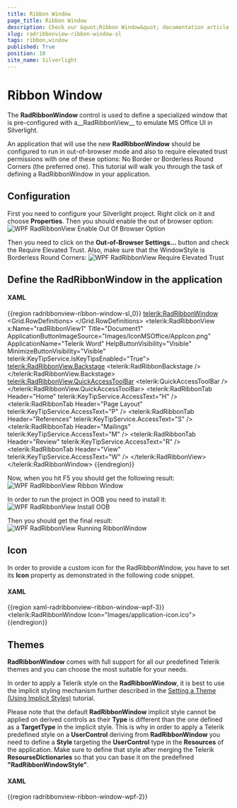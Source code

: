 ```yaml
---
title: Ribbon Window
page_title: Ribbon Window
description: Check our &quot;Ribbon Window&quot; documentation article for the RadRibbonView {{ site.framework_name }} control.
slug: radribbonview-ribbon-window-sl
tags: ribbon,window
published: True
position: 10
site_name: Silverlight
---
```


# Ribbon Window

The __RadRibbonWindow__ control is used to define a specialized window that is pre-configured with a__RadRibbonView__ to emulate MS Office UI in Silverlight. 

An application that will use the new __RadRibbonWindow__ should be configured to run in out-of-browser mode and also to require elevated trust permissions with one of these options: No Border or Borderless Round Corners (the preferred one). This tutorial will walk you through the task of defining a RadRibbonWindow in your application.

## Configuration

First you need to configure your Silverlight project. Right click on it and choose __Properties__. Then you should enable the out of browser option:
![WPF RadRibbonView Enable Out Of Browser Option](images/RibbonView_RibbonWindowSL_Config.png)

Then you need to click on the __Out-of-Browser Settings…__ button and check the Require Elevated Trust. Also, make sure that the WindowStyle is Borderless Round Corners: 
![WPF RadRibbonView Require Elevated Trust](images/RibbonView_RibbonWindowSL_OOBConfig.png)

## Define the RadRibbonWindow in the application

#### __XAML__
{{region radribbonview-ribbon-window-sl_0}}
	<UserControl x:Class="SampleApplication.RibbonWindowPage" 
	             xmlns="http://schemas.microsoft.com/winfx/2006/xaml/presentation"
	             xmlns:x="http://schemas.microsoft.com/winfx/2006/xaml"
	             xmlns:mc="http://schemas.openxmlformats.org/markup-compatibility/2006"
	             xmlns:telerik="http://schemas.telerik.com/2008/xaml/presentation">
	    <telerik:RadRibbonWindow>
	        <Grid>
	            <Grid.RowDefinitions>
	                <RowDefinition Height="Auto" />
	                <RowDefinition Height="*" />
	            </Grid.RowDefinitions>
	            <telerik:RadRibbonView x:Name="radRibbonView1" 
	                                   Title="Document1"
	                                   ApplicationButtonImageSource="Images/IconMSOffice/AppIcon.png"
	                                   ApplicationName="Telerik Word"
	                                   HelpButtonVisibility="Visible"
	                                   MinimizeButtonVisibility="Visible"
	                                   telerik:KeyTipService.IsKeyTipsEnabled="True">
	                <telerik:RadRibbonView.Backstage>
	                    <telerik:RadRibbonBackstage />
	                </telerik:RadRibbonView.Backstage>
	                <telerik:RadRibbonView.QuickAccessToolBar>
	                    <telerik:QuickAccessToolBar />
	                </telerik:RadRibbonView.QuickAccessToolBar>
	                <telerik:RadRibbonTab Header="Home" telerik:KeyTipService.AccessText="H" />
	                <telerik:RadRibbonTab Header="Page Layout" telerik:KeyTipService.AccessText="P" />
	                <telerik:RadRibbonTab Header="References" telerik:KeyTipService.AccessText="S" />
	                <telerik:RadRibbonTab Header="Mailings" telerik:KeyTipService.AccessText="M" />
	                <telerik:RadRibbonTab Header="Review" telerik:KeyTipService.AccessText="R" />
	                <telerik:RadRibbonTab Header="View" telerik:KeyTipService.AccessText="W" />
	            </telerik:RadRibbonView>
	            <Grid Grid.Row="1" />
	        </Grid>
	    </telerik:RadRibbonWindow>
	</UserControl>
{{endregion}}

Now, when you hit F5 you should get the following result:
![WPF RadRibbonView Ribbon Window](images/RibbonView_RibbonWindowSL_BrowserExample.png)

In order to run the project in OOB you need to install it:
![WPF RadRibbonView Install OOB](images/RibbonView_RibbonWindowSL_Install.png)

Then you should get the final result:
![WPF RadRibbonView Running RibbonWindow](images/RibbonView_RibbonWindowSL_Example.png)

## Icon

In order to provide a custom icon for the RadRibbonWindow, you have to set its __Icon__ property as demonstrated in the following code snippet. 

#### __XAML__
{{region xaml-radribbonview-ribbon-window-wpf-3}}
	<telerik:RadRibbonWindow Icon="Images/application-icon.ico">
{{endregion}}

## Themes

__RadRibbonWindow__ comes with full support for all our predefined Telerik themes and you can choose the most suitable for your needs.

In order to apply a Telerik style on the __RadRibbonWindow__, it is best to use the implicit styling mechanism further described in the [Setting a Theme (Using Implicit Styles)](http://www.telerik.com/help/silverlight/styling-apperance-implicit-styles-overview.html) tutorial.		

Please note that the default __RadRibbonWindow__ implicit style cannot be applied on derived controls as their __Type__ is different than the one defined as a __TargetType__ in the implicit style. This is why in order to apply a Telerik predefined style on a __UserControl__ deriving from __RadRibbonWindow__ you need to define a __Style__ targeting the __UserControl__ type in the __Resources__ of the application. Make sure to define that style after merging the Telerik __ResourseDictionaries__ so that you can base it on the predefined __"RadRibbonWindowStyle"__.		

#### __XAML__
{{region radribbonview-ribbon-window-wpf-2}}
	<!-- In App.xaml -->
	<ResourceDictionary xmlns="http://schemas.microsoft.com/winfx/2006/xaml/presentation"
	                    xmlns:x="http://schemas.microsoft.com/winfx/2006/xaml"
						xmlns:local="clr-namespace:RibbonWindow_ImplicitStylesDemo">
		<Style TargetType="local:MainWindow" BasedOn="{StaticResource RadRibbonWindowStyle}" />
	</ResourceDictionary>
{{endregion}}

![Rad Ribbon View Ribbon WindowWPF Windows 7 Theme](images/RadRibbonView_RibbonWindowWPF_Windows7Theme.png)

More information and a sample project using the __RadRibbonWindow__ for Silverlight, can be found [here](http://blogs.telerik.com/silverlightteam/posts/10-11-08/radribbonwindow-for-silverlight-oob.aspx).
